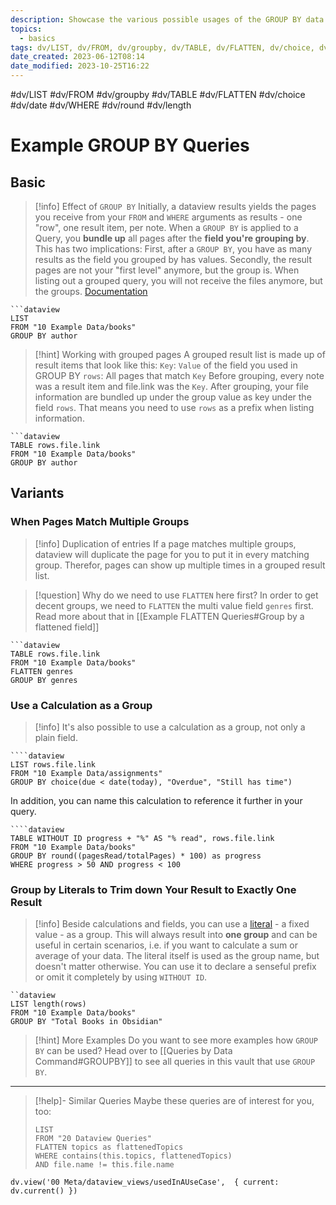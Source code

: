 ```yaml
---
description: Showcase the various possible usages of the GROUP BY data command
topics:
  - basics
tags: dv/LIST, dv/FROM, dv/groupby, dv/TABLE, dv/FLATTEN, dv/choice, dv/date, dv/WHERE, dv/round, dv/length
date_created: 2023-06-12T08:14
date_modified: 2023-10-25T16:22
---
```


 #dv/LIST #dv/FROM #dv/groupby #dv/TABLE #dv/FLATTEN #dv/choice #dv/date #dv/WHERE #dv/round #dv/length

# Example GROUP BY Queries

## Basic

> [!info] Effect of `GROUP BY`
> Initially, a dataview results yields the pages you receive from your `FROM` and `WHERE` arguments as results - one "row", one result item, per note. When a `GROUP BY` is applied to a Query, you **bundle up** all pages after the **field you're grouping by**. This has two implications:
> First, after a `GROUP BY`, you have as many results as the field you grouped by has values.
> Secondly, the result pages are not your "first level" anymore, but the group is. When listing out a grouped query, you will not receive the files anymore, but the groups.
> [Documentation](https://blacksmithgu.github.io/obsidian-dataview/query/literals/)

```
```dataview
LIST
FROM "10 Example Data/books"
GROUP BY author
```

> [!hint] Working with grouped pages
> A grouped result list is made up of result items that look like this:
> `Key`: `Value` of the field you used in GROUP BY
> `rows`: All pages that match `Key`
> Before grouping, every note was a result item and file.link was the `Key`. After grouping, your file information are bundled up under the group value as key under the field `rows`. That means you need to use `rows` as a prefix when listing information.

```
```dataview
TABLE rows.file.link
FROM "10 Example Data/books"
GROUP BY author
```

## Variants

### When Pages Match Multiple Groups

> [!info] Duplication of entries
> If a page matches multiple groups, dataview will duplicate the page for you to put it in every matching group. Therefor, pages can show up multiple times in a grouped result list.

> [!question] Why do we need to use `FLATTEN` here first?
> In order to get decent groups, we need to `FLATTEN` the multi value field `genres` first. Read more about that in [[Example FLATTEN Queries#Group by a flattened field]]

```
```dataview
TABLE rows.file.link
FROM "10 Example Data/books"
FLATTEN genres
GROUP BY genres
```

### Use a Calculation as a Group

> [!info]
> It's also possible to use a calculation as a group, not only a plain field.

```
````dataview
LIST rows.file.link
FROM "10 Example Data/assignments"
GROUP BY choice(due < date(today), "Overdue", "Still has time")
```

In addition, you can name this calculation to reference it further in your query.

```
````dataview
TABLE WITHOUT ID progress + "%" AS "% read", rows.file.link
FROM "10 Example Data/books"
GROUP BY round((pagesRead/totalPages) * 100) as progress
WHERE progress > 50 AND progress < 100
```

### Group by Literals to Trim down Your Result to Exactly One Result

> [!info]
> Beside calculations and fields, you can use a [literal](https://blacksmithgu.github.io/obsidian-dataview/query/literals/) - a fixed value - as a group. This will always result into **one group** and can be useful in certain scenarios, i.e. if you want to calculate a sum or average of your data.
> The literal itself is used as the group name, but doesn't matter otherwise. You can use it to declare a senseful prefix or omit it completely by using `WITHOUT ID`.

```
``dataview
LIST length(rows)
FROM "10 Example Data/books"
GROUP BY "Total Books in Obsidian"
```

> [!hint] More Examples
> Do you want to see more examples how `GROUP BY` can be used? Head over to [[Queries by Data Command#GROUPBY]] to see all queries in this vault that use `GROUP BY`.

---

<!-- === end of query page ===  -->

> [!help]- Similar Queries
> Maybe these queries are of interest for you, too:
>
> ```dataview
> LIST
> FROM "20 Dataview Queries"
> FLATTEN topics as flattenedTopics
> WHERE contains(this.topics, flattenedTopics)
> AND file.name != this.file.name
> ```

```dataviewjs
dv.view('00 Meta/dataview_views/usedInAUseCase',  { current: dv.current() })
```
